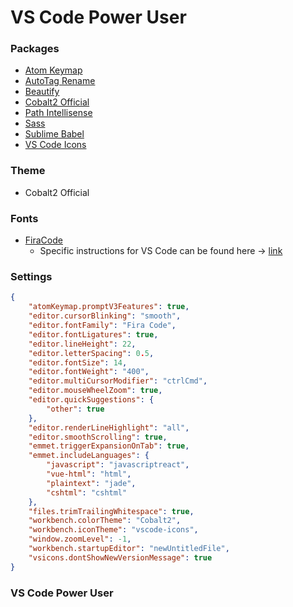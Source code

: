 # VS Code Power User

### Packages

* [Atom Keymap](https://marketplace.visualstudio.com/items?itemName=ms-vscode.atom-keybindings)
* [AutoTag Rename](https://marketplace.visualstudio.com/items?itemName=formulahendry.auto-rename-tag)
* [Beautify](https://marketplace.visualstudio.com/items?itemName=HookyQR.beautify)
* [Cobalt2 Official](https://marketplace.visualstudio.com/items?itemName=wesbos.theme-cobalt2)
* [Path Intellisense](https://marketplace.visualstudio.com/items?itemName=christian-kohler.path-intellisense)
* [Sass](https://marketplace.visualstudio.com/items?itemName=robinbentley.sass-indented)
* [Sublime Babel](https://marketplace.visualstudio.com/items?itemName=joshpeng.sublime-babel-vscode)
* [VS Code Icons](https://marketplace.visualstudio.com/items?itemName=robertohuertasm.vscode-icons)

### Theme

* Cobalt2 Official

### Fonts

* [FiraCode](https://github.com/tonsky/FiraCode)
  * Specific instructions for VS Code can be found here -> [link](https://github.com/tonsky/FiraCode/wiki/VS-Code-Instructions)

### Settings
```JSON
{
    "atomKeymap.promptV3Features": true,
    "editor.cursorBlinking": "smooth",
    "editor.fontFamily": "Fira Code",
    "editor.fontLigatures": true,
    "editor.lineHeight": 22,
    "editor.letterSpacing": 0.5,
    "editor.fontSize": 14,
    "editor.fontWeight": "400",
    "editor.multiCursorModifier": "ctrlCmd",
    "editor.mouseWheelZoom": true,
    "editor.quickSuggestions": {
        "other": true
    },
    "editor.renderLineHighlight": "all",
    "editor.smoothScrolling": true,
    "emmet.triggerExpansionOnTab": true,
    "emmet.includeLanguages": {
        "javascript": "javascriptreact",
        "vue-html": "html",
        "plaintext": "jade",
        "cshtml": "cshtml"
    },
    "files.trimTrailingWhitespace": true,
    "workbench.colorTheme": "Cobalt2",
    "workbench.iconTheme": "vscode-icons",
    "window.zoomLevel": -1,
    "workbench.startupEditor": "newUntitledFile",
    "vsicons.dontShowNewVersionMessage": true
}
```

### VS Code Power User
